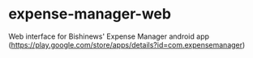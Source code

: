 expense-manager-web
===================

Web interface for Bishinews' Expense Manager android app (https://play.google.com/store/apps/details?id=com.expensemanager)